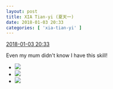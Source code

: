 ```yaml
---
layout: post
title: XIA Tian-yi (夏天一)
date: 2018-01-03 20:33
categories: [ 'xia-tian-yi' ]
---
```


<div class="weibo-info">
  <a href="https://weibo.com/6286030291/FCGEchRHK">2018-01-03 20:33</a>
</div>

Even my mum didn't know I have this skill!

<!-- more -->

<ul class="weibo-pic-list-1">
  <li class="weibo-pic">
    <a href="https://wx2.sinaimg.cn/mw690/006RpxDlgy1fn3p0wodnuj32802yob2h.jpg"><img src="//wx2.sinaimg.cn/thumb150/006RpxDlgy1fn3p0wodnuj32802yob2h.jpg" /></a>
  </li>
  <li class="weibo-pic">
    <a href="https://wx2.sinaimg.cn/mw690/006RpxDlgy1fn3p0o3qauj32802yoqvd.jpg"><img src="//wx2.sinaimg.cn/thumb150/006RpxDlgy1fn3p0o3qauj32802yoqvd.jpg" /></a>
  </li>
  <li class="weibo-pic">
    <a href="https://wx4.sinaimg.cn/mw690/006RpxDlgy1fn3p1do00cj32802yox6x.jpg"><img src="//wx4.sinaimg.cn/thumb150/006RpxDlgy1fn3p1do00cj32802yox6x.jpg" /></a>
  </li>
</ul>
